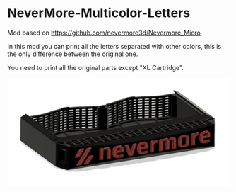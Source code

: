 # NeverMore-Multicolor-Letters

Mod based on https://github.com/nevermore3d/Nevermore_Micro

In this mod you can print all the letters separated with other colors, this is the only difference between the original one.

You need to print all the original parts except "XL Cartridge".

![Render](https://github.com/nexposito/NeverMore-Multicolor-Letters/blob/main/Photos/Captura%20de%20tela%202023-02-27%20154932.png)
